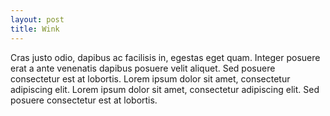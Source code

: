 ```yaml
---
layout: post
title: Wink
---
```

Cras justo odio, dapibus ac facilisis in, egestas eget quam. Integer posuere erat a ante venenatis dapibus posuere velit aliquet. Sed posuere consectetur est at lobortis. Lorem ipsum dolor sit amet, consectetur adipiscing elit. Lorem ipsum dolor sit amet, consectetur adipiscing elit. Sed posuere consectetur est at lobortis.